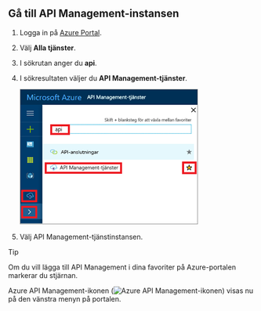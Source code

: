 ## <a name="go-to-your-api-management-instance"></a>Gå till API Management-instansen

1. Logga in på [Azure Portal](https://portal.azure.com). 

2. Välj **Alla tjänster**.  

3. I sökrutan anger du **api**.

4. I sökresultaten väljer du **API Management-tjänster**.

    ![Välj API Management-tjänster i sökresultaten](./media/api-management-navigate-to-instance/navigate-to-api-management-services.png)

5. Välj API Management-tjänstinstansen.

> [!TIP]
> Om du vill lägga till API Management i dina favoriter på Azure-portalen markerar du stjärnan.
>
> Azure API Management-ikonen (![Azure API Management-ikonen](./media/api-management-navigate-to-instance/apim-icon.png)) visas nu på den vänstra menyn på portalen.
 
